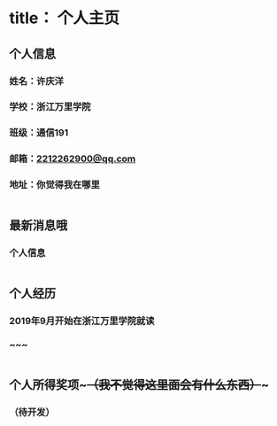 # title：     个人主页

## 个人信息

### 姓名：许庆洋

### 学校：浙江万里学院

### 班级：通信191

### 邮箱：2212262900@qq.com

### 地址：你觉得我在哪里

```

```

## 最新消息哦

### 个人信息

```

```

## 个人经历

### 2019年9月开始在浙江万里学院就读
### ~~~

```

```

## 个人所得奖项~~~（我不觉得这里面会有什么东西）~~~

### （待开发）
